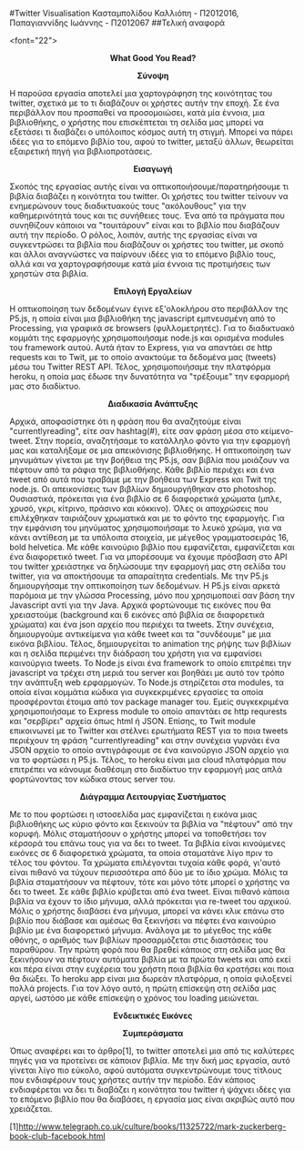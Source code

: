 ﻿#Twitter Visualisation
Κασταμπολίδου Καλλιόπη - Π2012016, 
Παπαγιαννίδης Ιωάννης - Π2012067
##Τελική αναφορά</p>

<font="22"><p align="center"><b>What Good You Read?</font></b></p>
<p align="center"><b>Σύνοψη</b></p>
Η παρούσα εργασία αποτελεί μια χαρτογράφηση της κοινότητας του twitter, σχετικά με το τι διαβάζουν οι χρήστες αυτήν την εποχή. Σε ένα περιβάλλον που προσπαθεί να προσομοιώσει, κατά μία έννοια, μια βιβλιοθήκης, ο χρήστης που επισκέπτεται τη σελίδα μας μπορεί να εξετάσει τι διαβάζει ο υπόλοιπος κόσμος αυτή τη στιγμή. Μπορεί να πάρει ιδέες για το επόμενο βιβλίο του, αφού το twitter, μεταξύ άλλων, θεωρείται εξαιρετική πηγή για βιβλιοπροτάσεις.
<p align="center"><b>Εισαγωγή</b></p>
Σκοπός της εργασίας αυτής είναι να οπτικοποιήσουμε/παρατηρήσουμε τι βιβλία διαβάζει η κοινότητα του twitter. Οι χρήστες του twitter τείνουν να ενημερώνουν τους διαδικτυακούς τους "ακόλουθους" για την καθημερινότητά τους και τις συνήθειες τους. Ένα από τα πράγματα που συνηθίζουν κάποιοι να "τουιτάρουν" είναι και το βιβλίο που διαβάζουν αυτή την περίοδο. Ο ρόλος, λοιπόν, αυτής της εργασίας είναι να συγκεντρώσει τα βιβλία που διαβάζουν οι χρήστες του twitter, με σκοπό και άλλοι αναγνώστες να παίρνουν ιδέες για το επόμενο βιβλίο τους, αλλά και να χαρτογραφήσουμε κατά μία έννοια τις προτιμήσεις των χρηστών στα βιβλία. 
<p align="center"><b>Επιλογή Εργαλείων</b></p>
Η οπτικοποίηση των δεδομένων έγινε εξ'ολοκλήρου στο περιβάλλον της P5.js, η οποία είναι μια βιβλιοθήκη της javascript εμπνευσμένη από το Processing, για γραφικά σε browsers (φυλλομετρητές). Για το διαδικτυακό κομμάτι της εφαρμογής χρησιμοποιήσαμε node.js και ορισμένα modules του framework αυτού. Αυτά ήταν το Express, για να απαντάει σε http requests και το Twit, με το οποίο ανακτούμε τα δεδομένα μας (tweets) μέσω του Twitter REST API. Τέλος, χρησιμοποιήσαμε την πλατφόρμα heroku, η οποία μας έδωσε την δυνατότητα να "τρέξουμε" την εφαρμορή μας στο διαδίκτυο.

<p align="center"><b>Διαδικασία Ανάπτυξης</b></p> 
Αρχικά, αποφασίστηκε ότι η φράση που θα αναζητούμε είναι "currentlyreading", είτε σαν hashtag(#), είτε σαν φράση μέσα στο κείμενο-tweet. Στην πορεία, αναζητήσαμε το κατάλληλο φόντο για την εφαρμογή μας και καταλήξαμε σε μια απεικόνισης βιβλιοθήκης. Η οπτικοποίηση των μηνυμάτων γίνεται με την βοήθεια της P5.js, σαν βιβλία που μοιάζουν να πέφτουν από τα ράφια της βιβλιοθήκης. Κάθε βιβλίο περιέχει και ένα tweet από αυτά που τραβάμε με την βοήθεια των Express και Twit της node.js. Οι απεικονίσεις των βιβλίων δημιουργήθηκαν στο photoshop. Ουσιαστικά, πρόκειται για ένα βιβλίο σε 6 διαφορετικά χρώματα (μπλε, χρυσό, γκρι, κίτρινο, πράσινο και κόκκινο). Όλες οι αποχρώσεις που επιλέχθηκαν ταιριάζουν χρωματικά και με το φόντο της εφαρμογής. Για την εμφάνιση του μηνύματος χρησιμοποιήσαμε το λευκό χρώμα, για να κάνει αντίθεση με τα υπόλοιπα στοιχεία, με μέγεθος γραμματοσειράς 16, bold helvetica. Με κάθε καινούριο βιβλίο που εμφανίζεται, εμφανίζεται και ένα διαφορετικό tweet. Για να μπορέσουμε να έχουμε πρόσβαση στο API του twitter χρειάστηκε να δηλώσουμε την εφαρμογή μας στη σελίδα του twitter, για να αποκτήσουμε τα απαραίτητα credentials.
Με την P5.js δημιουργήσαμε την οπτικοποίηση των δεδομένων. Η P5.js είναι αρκετά παρόμοια με την γλώσσα Processing, μόνο που χρησιμοποιεί σαν βάση την Javascript αντί για την Java. Αρχικά φορτώνουμε τις εικόνες που θα χρειαστούμε (background και 6 εικόνες από βιβλία σε διαφορετικά χρώματα) και ένα json αρχείο που περιέχει τα tweets. Στην συνέχεια, δημιουργούμε αντικείμενα για κάθε tweet και τα "συνδέουμε" με μια εικόνα βιβλίου. Τέλος, δημιουργείται το animation της ρήψης των βιβλίων και η σελίδα περιμένει την διάδραση του χρήστη για να εμφανίσει καινούργια tweets. Το Node.js είναι ένα framework το οποίο επιτρέπει την javascript να τρέχει στη μεριά του server και βοηθάει με αυτό τον τρόπο την ανάπτυξη web ερφαρμογών. Το Node.js στηρίζεται στα modules, τα οποία είναι κομμάτια κώδικα για συγκεκριμένες εργασίες τα οποία προσφέρονται έτοιμα από τον package manager του. Εμείς συγκεκριμένα χρησιμοποιήσαμε το Express module το οποίο απαντάει σε http requrests και "σερβίρει" αρχεία όπως html ή JSON. Επίσης, το Twit module επικοινωνεί με το Twitter και στέλνει ερωτήματα REST για το ποια tweets περιέχουν τη φράση "currentlyreading" και στην συνέχεια γυρνάει ένα JSON αρχείο το οποίο
αντιγράφουμε σε ένα καινούργιο JSON αρχείο για να το φορτώσει η P5.js. Τέλος, το heroku είναι μια cloud πλατφόρμα που επιτρέπει να κάνουμε διαθέσιμη στο διαδίκτυο την εφαρμογή μας απλά φορτώνοντας τον κώδικα στους server του.
<p align="center"><b>Διάγραμμα Λειτουργίας Συστήματος</b></p> 
Με το που φορτώσει η ιστοσελίδα μας εμφανίζεται η εικόνα μιας βιβλιοθήκης ως κύριο φόντο και ξεκινούν τα βιβλία να "πέφτουν" από την κορυφή. Μόλις σταματήσουν ο χρήστης μπορεί να τοποθετήσει τον κέρσορά του επάνω τους για να δει το tweet. Τα βιβλία είναι κινούμενες 
εικόνες σε 6 διαφορετικά χρώματα, τα οποία σταματάνε λίγο πριν το τέλος του φόντου. Τα χρώματα επιλέγονται τυχαία κάθε φορά, γι'αυτό είναι πιθανό να τύχουν περισσότερα από δύο με το ίδιο χρώμα. Μόλις τα βιβλία σταματήσουν να πέφτουν, τότε και μόνο τότε μπορεί ο χρήστης να δει το tweet. Σε κάθε βιβλίο κρύβεται από ένα tweet. Είναι πιθανό κάποια βιβλία να έχουν το ίδιο μήνυμα, αλλά πρόκειται για re-tweet του αρχικού. Μόλις ο χρήστης διαβάσει ένα μήνυμα, μπορεί να κάνει κλικ επάνω στο βιβλίο που διάβασε και αμέσως θα ξεκινήσει να πέφτει ένα καινούριο βιβλίο με ένα διαφορετικό μήνυμα. Ανάλογα με το μέγεθος της κάθε οθόνης, ο αριθμός των βιβλίων προσαρμόζεται στις διαστάσεις του παραθύρου. Την πρώτη φορά που θα βρεθεί κάποιος στη σελίδα μας θα ξεκινήσουν να πέφτουν αυτόματα βιβλία με τα πρώτα tweets και από εκεί και πέρα είναι στην ευχέρεια του χρήστη ποια βιβλία θα κρατήσει και ποια θα διώξει. Το heroku app είναι μια δωρεάν πλατφόρμα, η οποία φιλοξενεί πολλά projects. Για τον λόγο αυτό, η πρώτη επίσκεψη στη σελίδα μας αργεί, ωστόσο με κάθε επίσκεψη ο χρόνος του loading μειώνεται.
<p align="center"><b>Ενδεικτικές Εικόνες</b></p> 

<p align="center"><b>Συμπεράσματα</b></p> 
Όπως αναφέρει και το άρθρο[1], το twitter αποτελεί μια από τις καλύτερες πηγές για να προτείνει σε κάποιον βιβλία. Με την δική μας εργασία, αυτό γίνεται λίγο πιο εύκολο, αφού αυτόματα συγκεντρώνουμε τους τίτλους που ενδιαφέρουν τους χρήστες αυτήν την περίοδο. Εάν κάποιος ενδιαφέρεται να δει τι διαβάζει η κοινότητα του twitter ή ψάχνει ιδέες για το επόμενο βιβλίο που θα διαβάσει, η εργασία μας είναι ακριβώς αυτό που χρειάζεται.
 

[1]http://www.telegraph.co.uk/culture/books/11325722/mark-zuckerberg-book-club-facebook.html




